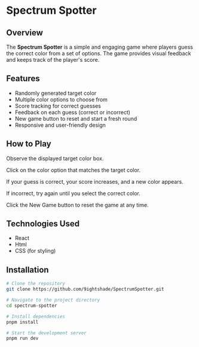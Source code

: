 # Spectrum Spotter

## Overview
The **Spectrum Spotter** is a simple and engaging game where players guess the correct color from a set of options. The game provides visual feedback and keeps track of the player's score.

## Features
- Randomly generated target color
- Multiple color options to choose from
- Score tracking for correct guesses
- Feedback on each guess (correct or incorrect)
- New game button to reset and start a fresh round
- Responsive and user-friendly design

## How to Play

Observe the displayed target color box.

Click on the color option that matches the target color.

If your guess is correct, your score increases, and a new color appears.

If incorrect, try again until you select the correct color.

Click the New Game button to reset the game at any time.

## Technologies Used
- React
- Html
- CSS (for styling)

## Installation
```bash
# Clone the repository
git clone https://github.com/9ightshade/SpectrumSpotter.git

# Navigate to the project directory
cd spectrum-spotter

# Install dependencies
pnpm install

# Start the development server
pnpm run dev
